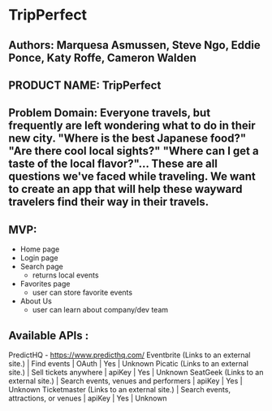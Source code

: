 # TripPerfect

## Authors: Marquesa Asmussen, Steve Ngo, Eddie Ponce, Katy Roffe, Cameron Walden

## PRODUCT NAME: TripPerfect

## Problem Domain: Everyone travels, but frequently are left wondering what to do in their new city. "Where is the best Japanese food?" "Are there cool local sights?" "Where can I get a taste of the local flavor?"... These are all questions we've faced while traveling. We want to create an app that will help these wayward travelers find their way in their travels.

## MVP:

- Home page
- Login page
- Search page
  - returns local events
- Favorites page
  - user can store favorite events
- About Us
  - user can learn about company/dev team

## Available APIs :

PredictHQ - https://www.predicthq.com/
Eventbrite (Links to an external site.) | Find events | OAuth | Yes | Unknown
Picatic (Links to an external site.) | Sell tickets anywhere | apiKey | Yes | Unknown
SeatGeek (Links to an external site.) | Search events, venues and performers | apiKey | Yes | Unknown
Ticketmaster (Links to an external site.) | Search events, attractions, or venues | apiKey | Yes | Unknown
